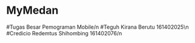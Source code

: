 # MyMedan
#Tugas Besar Pemograman Mobile/n
#Teguh Kirana Berutu 161402025\n
#Credicio Redemtus Shihombing 161402076/n
